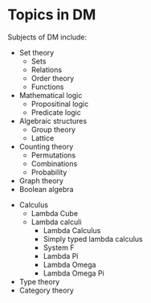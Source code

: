 # Topics in DM

Subjects of DM include:
* Set theory
  - Sets
  - Relations
  - Order theory
  - Functions
* Mathematical logic
  - Propositinal logic
  - Predicate logic
* Algebraic structures
  - Group theory
  - Lattice
* Counting theory
  - Permutations
  - Combinations
  - Probability
* Graph theory
* Boolean algebra
- Calculus
  - Lambda Cube
  - Lambda calculi
    - Lambda Calculus
    - Simply typed lambda calculus
    - System F
    - Lambda Pi
    - Lambda Omega
    - Lambda Omega Pi
- Type theory
- Category theory

